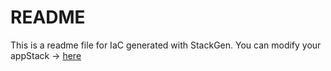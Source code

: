 # README
This is a readme file for IaC generated with StackGen.
You can modify your appStack -> [here](http://main.dev.stackgen.com/appstacks/5f7f8cd1-789e-4f0b-8616-1d0afac75fdd)
